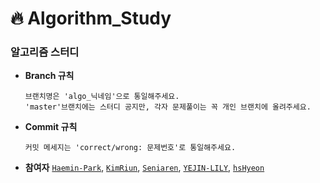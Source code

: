 # :fire: Algorithm_Study

### 알고리즘 스터디

* **Branch 규칙** 

      브랜치명은 'algo_닉네임'으로 통일해주세요. 
      'master'브랜치에는 스터디 공지만, 각자 문제풀이는 꼭 개인 브랜치에 올려주세요.

* **Commit 규칙** 

      커밋 메세지는 'correct/wrong: 문제번호'로 통일해주세요.

* **참여자** [`Haemin-Park`](https://github.com/Haemin-Park/Algorithm_Study/tree/algo_Haemin-Park), [`KimRiun`](https://github.com/Haemin-Park/Algorithm_Study/tree/algo_KimRiun), [`Seniaren`](https://github.com/Haemin-Park/Algorithm_Study/tree/algo_Seniaren), [`YEJIN-LILY`](https://github.com/Haemin-Park/Algorithm_Study/tree/algo_YEJIN-LILY), [`hsHyeon`](https://github.com/Haemin-Park/Algorithm_Study/tree/algo_hongsh)
